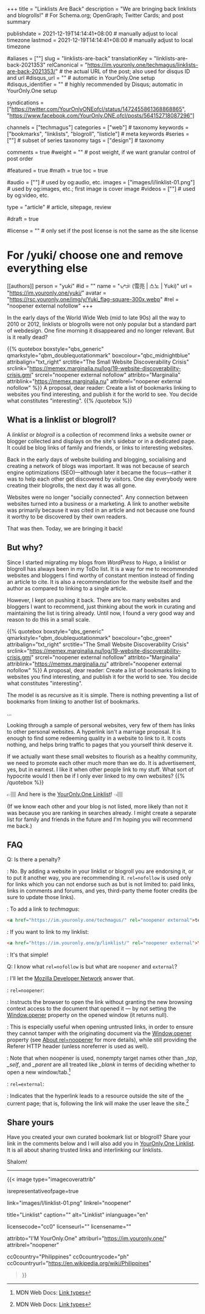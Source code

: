 +++
title = "Linklists Are Back"
description = "We are bringing back linklists and blogrolls!"                                                    # For Schema.org; OpenGraph; Twitter Cards; and post summary

publishdate = 2021-12-19T14:14:41+08:00                                        # manually adjust to local timezone
lastmod = 2021-12-19T14:14:41+08:00                                        # manually adjust to local timezone

#aliases = [""]
slug = "linklists-are-back"
translationKey = "linklists-are-back-2021353"
relCanonical = "https://im.youronly.one/techmagus/linklists-are-back-2021353/"                                                   # the actual URL of the post; also used for disqus ID and url
#disqus_url = ""                                                    # automatic in YourOnly.One setup
#disqus_identifier = ""                                             # highly recommended by Disqus; automatic in YourOnly.One setup

syndications = ["https://twitter.com/YourOnlyONEofcl/status/1472455861368868865", "https://www.facebook.com/YourOnly.ONE.ofcl/posts/564152718087296"]

channels = ["techmagus"]
categories = ["web"]                                                   # taxonomy
keywords = ["bookmarks", "linklists", "blogroll", "listicle"]                                                     # meta keywords
#series = [""]                                                       # subset of series taxonomy
tags = ["design"]                                                         # taxonomy

comments = true
#weight = ""                                                        # post weight, if we want granular control of post order

#featured = true
#math = true
toc = true

#audio = [""]                                                        # used by og:audio, etc.
images = ["images/l/linklist-01.png"]                                                       # used by og:images, etc.; first image is cover image
#videos = [""]                                                       # used by og:video, etc.

type = "article"                                                           # article, sitepage, review

#draft = true

#license = ""                                                       # only set if the post license is not the same as the site license

# For /yuki/ choose one and remove everything else
[[authors]]
  person = "yuki"
  #id = ""
  name = "ᜌᜓᜃᜒ (雪亮 | 스노 | Yuki)"
  url = "https://im.youronly.one/yuki/"
  avatar = "https://rsc.youronly.one/img/y/Yuki_flag-square-300x.webp"
  #rel = "noopener external nofollow"
+++

In the early days of the World Wide Web (mid to late 90s) all the way to 2010 or 2012, linklists or blogrolls were not only popular but a standard part of webdesign. One fine morning it disappeared and no longer relevant. But is it really dead?

<!--more-->

{{% quotebox boxstyle="qbs_generic" qmarkstyle="qbm_doublequotationmark" boxcolour="qbc_midnightblue" attribalign="txt_right" srctitle="The Small Website Discoverability Crisis" srclink="https://memex.marginalia.nu/log/19-website-discoverability-crisis.gmi" srcrel="noopener external nofollow" attribto="Marginalia" attriblink="https://memex.marginalia.nu" attribrel="noopener external nofollow" %}}
A proposal, dear reader: Create a list of bookmarks linking to websites you find interesting, and publish it for the world to see. You decide what constitutes "interesting".
{{% /quotebox %}}

## What is a linklist or blogroll?

A *linklist* or *blogroll* is a collection of recommend links a website owner or blogger collected and displays on the site's sidebar or in a dedicated page. It could be blog links of family and friends, or links to interesting websites.

Back in the early days of website building and blogging, socialising and creating a network of blogs was important. It was not because of search engine optimizations (SEO)—although later it became the focus—rather it was to help each other get discovered by visitors. One day everybody were creating their blogrolls, the next day it was all gone.

Websites were no longer "socially connected". Any connection between websites turned into a business or a marketing. A link to another website was primarily because it was cited in an article and not because one found it worthy to be discovered by their own readers.

That was then. Today, we are bringing it back!

## But why?

Since I started migrating my blogs from *WordPress* to *Hugo*, a linklist or blogroll has always been in my ToDo list. It is a way for me to recommended websites and bloggers I find worthy of constant mention instead of finding an article to cite. It is also a recommendation for the website itself and the author as compared to linking to a single article.

However, I kept on pushing it back. There are too many websites and bloggers I want to recommend, just thinking about the work in curating and maintaining the list is tiring already. Until now, I found a very good way and reason to do this in a small scale.

{{% quotebox boxstyle="qbs_generic" qmarkstyle="qbm_doublequotationmark" boxcolour="qbc_green" attribalign="txt_right" srctitle="The Small Website Discoverability Crisis" srclink="https://memex.marginalia.nu/log/19-website-discoverability-crisis.gmi" srcrel="noopener external nofollow" attribto="Marginalia" attriblink="https://memex.marginalia.nu" attribrel="noopener external nofollow" %}}
A proposal, dear reader: Create a list of bookmarks linking to websites you find interesting, and publish it for the world to see. You decide what constitutes "interesting".

The model is as recursive as it is simple. There is nothing preventing a list of bookmarks from linking to another list of bookmarks.

…

Looking through a sample of personal websites, very few of them has links to other personal websites. A hyperlink isn't a marriage proposal. It is enough to find some redeeming quality in a website to link to it. It costs nothing, and helps bring traffic to pages that you yourself think deserve it.

If we actually want these small websites to flourish as a healthy community, we need to promote each other much more than we do. It is advertisement, yes, but in earnest. I like it when other people link to my stuff. What sort of hypocrite would I then be if I only ever linked to my own websites?
{{% /quotebox %}}

<span class="unicode_emoji">👉🏽</span> And here is the [YourOnly.One Linklist](https://im.youronly.one/p/linklist/)! <span class="unicode_emoji">👈🏽</span>

(If we know each other and your blog is not listed, more likely than not it was because you are ranking in searches already. I might create a separate list for family and friends in the future and I'm hoping you will recommend me back.)

## FAQ

Q: Is there a penalty?

: No. By adding a website in your linklist or blogroll you are endorsing it, or to put it another way, you are recommending it. `rel=nofollow` is used only for links which you can not endorse such as but is not limited to: paid links, links in comments and forums, and yes, third-party theme footer credits (be sure to update those links).

: To add a link to *techmagus*:

  ```html
  <a href="https://im.youronly.one/techmagus/" rel="noopener external">techmagus</a>
  ```

: If you want to link to my linklist:

  ```html
  <a href="https://im.youronly.one/p/linklist/" rel="noopener external">YourOnly.One Linklist</a>
  ```

: It's that simple!

Q: I know what `rel=nofollow` is but what are `noopener` and `external`?

: I'll let the [Mozilla Developer Network](https://developer.mozilla.org) answer that.

: `rel=noopener`:

  : Instructs the browser to open the link without granting the new browsing context access to the document that opened it — by not setting the [Window.opener](https://developer.mozilla.org/en-US/docs/Web/API/Window/opener) property on the opened window (it returns null).

  : This is especially useful when opening untrusted links, in order to ensure they cannot tamper with the originating document via the [Window.opener](https://developer.mozilla.org/en-US/docs/Web/API/Window/opener) property (see [About rel=noopener](https://mathiasbynens.github.io/rel-noopener/) for more details), while still providing the Referer HTTP header (unless noreferrer is used as well).

  : Note that when noopener is used, nonempty target names other than *_top*, *_self*, and *_parent* are all treated like *_blank* in terms of deciding whether to open a new window/tab.[^a]

: `rel=external`:

  : Indicates that the hyperlink leads to a resource outside the site of the current page; that is, following the link will make the user leave the site.[^a]

[^a]: MDN Web Docs: [Link types](https://developer.mozilla.org/en-US/docs/Web/HTML/Link_types)

## Share yours

Have you created your own curated bookmark list or blogroll? Share your link in the comments below and I will also add you in [YourOnly.One Linklist](https://im.youronly.one/p/linklist/). It is all about sharing trusted links and interlinking our linklists.

Shalom!

---

{{< image
  type="imagecoverattrib"

  isrepresentativeofpage=true

  link="images/l/linklist-01.png"
  linkrel="noopener"

  title="Linklist"
  caption=""
  alt="Linklist"
  inlanguage="en"

  licensecode="cc0"
  licenseurl=""
  licensename=""

  attribto="I'M YourOnly.One"
  attriburl="https://im.youronly.one/"
  attribrel="noopener"

  cc0country="Philippines"
  cc0countrycode="ph"
  cc0countryurl="https://en.wikipedia.org/wiki/Philippines"
>}}
